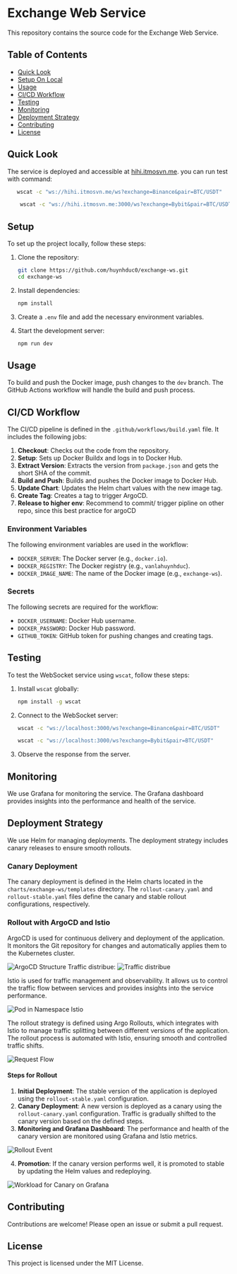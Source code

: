 # Exchange Web Service

This repository contains the source code for the Exchange Web Service.

## Table of Contents
- [Quick Look](#quick-look)
- [Setup On Local](#setup)
- [Usage](#usage)
- [CI/CD Workflow](#cicd-workflow)
- [Testing](#testing)
- [Monitoring](#monitoring)
- [Deployment Strategy](#deployment-strategy)
- [Contributing](#contributing)
- [License](#license)


## Quick Look
The service is deployed and accessible at [hihi.itmosvn.me](http://hihi.itmosvn.me).
you can run test with command:
 ```sh
    wscat -c "ws://hihi.itmosvn.me/ws?exchange=Binance&pair=BTC/USDT"
```
```sh
    wscat -c "ws://hihi.itmosvn.me:3000/ws?exchange=Bybit&pair=BTC/USDT"
```
 
## Setup

To set up the project locally, follow these steps:

1. Clone the repository:
    ```sh
    git clone https://github.com/huynhduc0/exchange-ws.git
    cd exchange-ws
    ```

2. Install dependencies:
    ```sh
    npm install
    ```

3. Create a `.env` file and add the necessary environment variables.

4. Start the development server:
    ```sh
    npm run dev
    ```

## Usage

To build and push the Docker image, push changes to the `dev` branch. The GitHub Actions workflow will handle the build and push process.

## CI/CD Workflow

The CI/CD pipeline is defined in the `.github/workflows/build.yaml` file. It includes the following jobs:

1. **Checkout**: Checks out the code from the repository.
2. **Setup**: Sets up Docker Buildx and logs in to Docker Hub.
3. **Extract Version**: Extracts the version from `package.json` and gets the short SHA of the commit.
4. **Build and Push**: Builds and pushes the Docker image to Docker Hub.
5. **Update Chart**: Updates the Helm chart values with the new image tag.
6. **Create Tag**: Creates a tag to trigger ArgoCD.
7. **Release to higher env**: Recommend to commit/ trigger pipline on other repo, since this best practice for argoCD
### Environment Variables

The following environment variables are used in the workflow:

- `DOCKER_SERVER`: The Docker server (e.g., `docker.io`).
- `DOCKER_REGISTRY`: The Docker registry (e.g., `vanlahuynhduc`).
- `DOCKER_IMAGE_NAME`: The name of the Docker image (e.g., `exchange-ws`).

### Secrets

The following secrets are required for the workflow:

- `DOCKER_USERNAME`: Docker Hub username.
- `DOCKER_PASSWORD`: Docker Hub password.
- `GITHUB_TOKEN`: GitHub token for pushing changes and creating tags.

## Testing

To test the WebSocket service using `wscat`, follow these steps:

1. Install `wscat` globally:
    ```sh
    npm install -g wscat
    ```

2. Connect to the WebSocket server:
    ```sh
    wscat -c "ws://localhost:3000/ws?exchange=Binance&pair=BTC/USDT"
    ```
    ```sh
    wscat -c "ws://localhost:3000/ws?exchange=Bybit&pair=BTC/USDT"
    ```
3. Observe the response from the server.

## Monitoring

We use Grafana for monitoring the service. The Grafana dashboard provides insights into the performance and health of the service.

## Deployment Strategy

We use Helm for managing deployments. The deployment strategy includes canary releases to ensure smooth rollouts.

### Canary Deployment

The canary deployment is defined in the Helm charts located in the `charts/exchange-ws/templates` directory. The `rollout-canary.yaml` and `rollout-stable.yaml` files define the canary and stable rollout configurations, respectively.

### Rollout with ArgoCD and Istio

ArgoCD is used for continuous delivery and deployment of the application. It monitors the Git repository for changes and automatically applies them to the Kubernetes cluster.

![ArgoCD Structure](./image/argocd.png)
Traffic distribue:
![Traffic distribue](./image/traffic.png)

Istio is used for traffic management and observability. It allows us to control the traffic flow between services and provides insights into the service performance.

![Pod in Namespace Istio](./image/namespace%20istio.png)

The rollout strategy is defined using Argo Rollouts, which integrates with Istio to manage traffic splitting between different versions of the application. The rollout process is automated with Istio, ensuring smooth and controlled traffic shifts.

![Request Flow](./image/request.png)

#### Steps for Rollout

1. **Initial Deployment**: The stable version of the application is deployed using the `rollout-stable.yaml` configuration.
2. **Canary Deployment**: A new version is deployed as a canary using the `rollout-canary.yaml` configuration. Traffic is gradually shifted to the canary version based on the defined steps.
3. **Monitoring and Grafana Dashboard**: The performance and health of the canary version are monitored using Grafana and Istio metrics.

![Rollout Event](./image/rollout%20events.png)

4. **Promotion**: If the canary version performs well, it is promoted to stable by updating the Helm values and redeploying.

![Workload for Canary on Grafana](./image/workload-canary.png)

## Contributing

Contributions are welcome! Please open an issue or submit a pull request.

## License

This project is licensed under the MIT License.